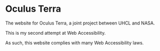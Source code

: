 Oculus Terra
===========

The website for Oculus Terra, a joint project between UHCL and NASA.

This is my second attempt at Web Accessibility.

As such, this website complies with many Web Accessibility laws.
